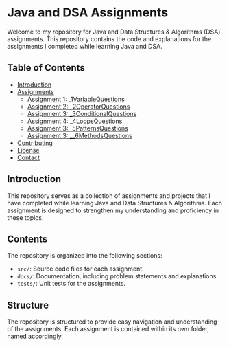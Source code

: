 # Java and DSA Assignments

Welcome to my repository for Java and Data Structures & Algorithms (DSA) assignments. This repository contains the code and explanations for the assignments I completed while learning Java and DSA.

## Table of Contents
- [Introduction](#introduction)
- [Assignments](#assignments)
  - [Assignment 1: _1VariableQuestions](#assignment-1-_VariableQuestions)
  - [Assignment 2: _2OperatorQuestions](#assignment-2-_OperatorQuestions)
  - [Assignment 3: _3ConditionalQuestions](#assignment-3-_ConditionalQuestions)
  - [Assignment 4: _4LoopsQuestions](#assignment-3-_LoopsQuestions)
  - [Assignment 3: _5PatternsQuestions](#assignment-3-_PatternsQuestions)
  - [Assignment 3: __6MethodsQuestions](#assignment-3-_MethodsQuestions)
- [Contributing](#contributing)
- [License](#license)
- [Contact](#contact)

## Introduction
This repository serves as a collection of assignments and projects that I have completed while learning Java and Data Structures & Algorithms. Each assignment is designed to strengthen my understanding and proficiency in these topics.

## Contents
The repository is organized into the following sections:
- `src/`: Source code files for each assignment.
- `docs/`: Documentation, including problem statements and explanations.
- `tests/`: Unit tests for the assignments.

## Structure
The repository is structured to provide easy navigation and understanding of the assignments. Each assignment is contained within its own folder, named accordingly.

